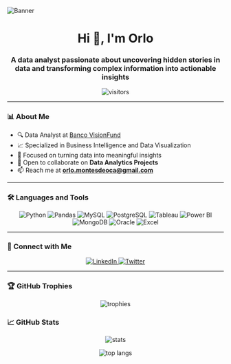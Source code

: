 ![Banner](https://raw.githubusercontent.com/itsorlo/itsorlo/main/assets/banner.png)

<h1 align="center">Hi 👋, I'm Orlo</h1>
<h3 align="center">A data analyst passionate about uncovering hidden stories in data and transforming complex information into actionable insights</h3>

<p align="center">
  <img src="https://visitor-badge.laobi.icu/badge?page_id=itsorlo.itsorlo" alt="visitors"/>
</p>

---

### 📊 About Me

- 🔍 Data Analyst at [Banco VisionFund](https://www.visionfund.ec/)
- 📈 Specialized in Business Intelligence and Data Visualization
- 🎯 Focused on turning data into meaningful insights
- 👯 Open to collaborate on **Data Analytics Projects**
- 📫 Reach me at **orlo.montesdeoca@gmail.com**

---

### 🛠️ Languages and Tools

<p align="center">
  <img src="https://img.shields.io/badge/Python-3776AB?style=for-the-badge&logo=python&logoColor=white" alt="Python"/>
  <img src="https://img.shields.io/badge/Pandas-150458?style=for-the-badge&logo=pandas&logoColor=white" alt="Pandas"/>
  <img src="https://img.shields.io/badge/MySQL-00000F?style=for-the-badge&logo=mysql&logoColor=white" alt="MySQL"/>
  <img src="https://img.shields.io/badge/PostgreSQL-316192?style=for-the-badge&logo=postgresql&logoColor=white" alt="PostgreSQL"/>
  <img src="https://img.shields.io/badge/Tableau-E97627?style=for-the-badge&logo=Tableau&logoColor=white" alt="Tableau"/>
  <img src="https://img.shields.io/badge/Power_BI-F2C811?style=for-the-badge&logo=powerbi&logoColor=black" alt="Power BI"/>
  <img src="https://img.shields.io/badge/MongoDB-4EA94B?style=for-the-badge&logo=mongodb&logoColor=white" alt="MongoDB"/>
  <img src="https://img.shields.io/badge/Oracle-F80000?style=for-the-badge&logo=oracle&logoColor=white" alt="Oracle"/>
  <img src="https://img.shields.io/badge/Excel-217346?style=for-the-badge&logo=microsoft-excel&logoColor=white" alt="Excel"/>
</p>

---

### 🤝 Connect with Me

<p align="center">
  <a href="https://linkedin.com/in/orlidan-montesdeoca">
    <img src="https://img.shields.io/badge/LinkedIn-0077B5?style=for-the-badge&logo=linkedin&logoColor=white" alt="LinkedIn"/>
  </a>
  <a href="https://twitter.com/itsorlo">
    <img src="https://img.shields.io/badge/Twitter-1DA1F2?style=for-the-badge&logo=twitter&logoColor=white" alt="Twitter"/>
  </a>
</p>

---

### 🏆 GitHub Trophies

<p align="center">
  <img src="https://github-profile-trophy.vercel.app/?username=itsorlo&theme=nord&column=7" alt="trophies"/>
</p>

### 📈 GitHub Stats

<p align="center">
  <img src="https://github-readme-stats.vercel.app/api?username=itsorlo&show_icons=true&theme=radical" alt="stats"/>
</p>

<p align="center">
  <img src="https://github-readme-stats.vercel.app/api/top-langs/?username=itsorlo&layout=compact&theme=radical" alt="top langs"/>
</p>
